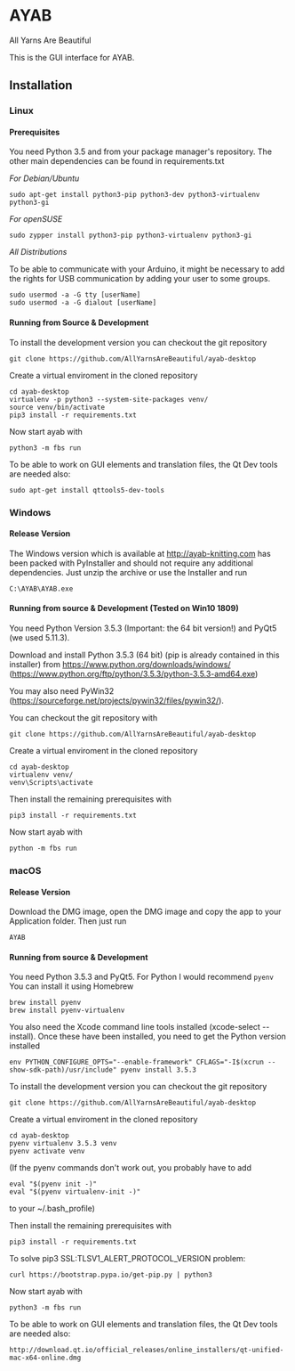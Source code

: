 # AYAB

All Yarns Are Beautiful

This is the GUI interface for AYAB.

## Installation

### Linux

#### Prerequisites

You need Python 3.5 and from your package manager's repository.
The other main dependencies can be found in requirements.txt

*For Debian/Ubuntu*

    sudo apt-get install python3-pip python3-dev python3-virtualenv python3-gi

*For openSUSE*

    sudo zypper install python3-pip python3-virtualenv python3-gi

*All Distributions*

To be able to communicate with your Arduino, it might be necessary to add the rights for USB communication by adding your user to some groups.

    sudo usermod -a -G tty [userName]
    sudo usermod -a -G dialout [userName]

#### Running from Source & Development

To install the development version you can checkout the git repository

    git clone https://github.com/AllYarnsAreBeautiful/ayab-desktop

Create a virtual enviroment in the cloned repository

    cd ayab-desktop
    virtualenv -p python3 --system-site-packages venv/
    source venv/bin/activate
    pip3 install -r requirements.txt

Now start ayab with

    python3 -m fbs run

To be able to work on GUI elements and translation files, the Qt Dev tools are needed also:

    sudo apt-get install qttools5-dev-tools

### Windows

#### Release Version

The Windows version which is available at http://ayab-knitting.com has been packed with
PyInstaller and should not require any additional dependencies.
Just unzip the archive or use the Installer and run

    C:\AYAB\AYAB.exe

#### Running from source & Development (Tested on Win10 1809)

You need Python Version 3.5.3 (Important: the 64 bit version!) and PyQt5 (we used 5.11.3).

Download and install Python 3.5.3 (64 bit) (pip is already contained in this installer) from
    https://www.python.org/downloads/windows/ (https://www.python.org/ftp/python/3.5.3/python-3.5.3-amd64.exe)

You may also need PyWin32 (https://sourceforge.net/projects/pywin32/files/pywin32/).

You can checkout the git repository with

    git clone https://github.com/AllYarnsAreBeautiful/ayab-desktop

Create a virtual enviroment in the cloned repository

    cd ayab-desktop
    virtualenv venv/
    venv\Scripts\activate

Then install the remaining prerequisites with

    pip3 install -r requirements.txt

Now start ayab with

    python -m fbs run

### macOS

#### Release Version

Download the DMG image, open the DMG image and copy the app to your Application folder.
Then just run

    AYAB

#### Running from source & Development

You need Python 3.5.3 and PyQt5.
For Python I would recommend `pyenv`
You can install it using Homebrew

    brew install pyenv
    brew install pyenv-virtualenv

You also need the Xcode command line tools installed (xcode-select --install).
Once these have been installed, you need to get the Python version installed

    env PYTHON_CONFIGURE_OPTS="--enable-framework" CFLAGS="-I$(xcrun --show-sdk-path)/usr/include" pyenv install 3.5.3

To install the development version you can checkout the git repository

    git clone https://github.com/AllYarnsAreBeautiful/ayab-desktop

Create a virtual enviroment in the cloned repository

    cd ayab-desktop
    pyenv virtualenv 3.5.3 venv
    pyenv activate venv

(If the pyenv commands don't work out, you probably have to add

    eval "$(pyenv init -)"
    eval "$(pyenv virtualenv-init -)"

to your ~/.bash_profile)

Then install the remaining prerequisites with

    pip3 install -r requirements.txt

To solve pip3 SSL:TLSV1_ALERT_PROTOCOL_VERSION problem:
    
    curl https://bootstrap.pypa.io/get-pip.py | python3

Now start ayab with

    python3 -m fbs run

To be able to work on GUI elements and translation files, the Qt Dev tools are needed also:

    http://download.qt.io/official_releases/online_installers/qt-unified-mac-x64-online.dmg
